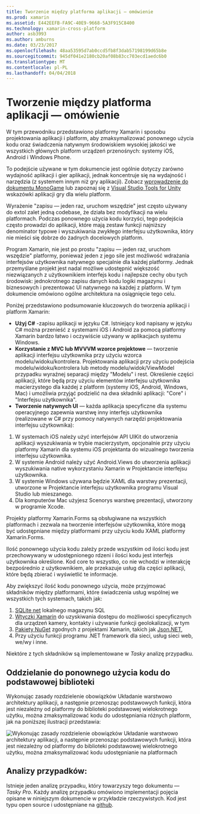 ```yaml
---
title: Tworzenie między platforma aplikacji — omówienie
ms.prod: xamarin
ms.assetid: E442EEFB-FA9C-40E9-9668-5A3F915C8400
ms.technology: xamarin-cross-platform
author: asb3993
ms.author: amburns
ms.date: 03/23/2017
ms.openlocfilehash: 48aa53595d7ab0ccd5fb8f3dab57198199d65b8e
ms.sourcegitcommit: 945df041e2180cb20af08b83cc703ecd1aedc6b0
ms.translationtype: MT
ms.contentlocale: pl-PL
ms.lasthandoff: 04/04/2018
---
```

# <a name="building-cross-platform-applications-overview"></a>Tworzenie między platforma aplikacji — omówienie

W tym przewodniku przedstawiono platformy Xamarin i sposobu projektowania aplikacji i platform, aby zmaksymalizować ponownego użycia kodu oraz świadczenia natywnym środowiskiem wysokiej jakości we wszystkich głównych platform urządzeń przenośnych: systemy iOS, Android i Windows Phone.

To podejście używane w tym dokumencie jest ogólnie dotyczy zarówno wydajność aplikacji i gier aplikacji, jednak koncentruje się na wydajność i narzędzia (z systemem innym niż gry aplikacji). Zobacz [wprowadzenie do dokumentu MonoGame](https://developer.xamarin.com/guides/cross-platform/game_development/monogame/introduction/) lub zapoznaj się z [Visual Studio Tools for Unity](https://docs.microsoft.com/en-us/visualstudio/cross-platform/visual-studio-tools-for-unity) wskazówki aplikacji gry dla wielu platform.

Wyrażenie "zapisu — jeden raz, uruchom wszędzie" jest często używany do extol zalet jedną codebase, że działa bez modyfikacji na wielu platformach. Podczas ponownego użycia kodu korzyści, tego podejścia często prowadzi do aplikacji, które mają zestaw funkcji najniższy denominator typowe i wyszukiwania zwykłego interfejsu użytkownika, który nie mieści się dobrze do żadnych docelowych platform.

Program Xamarin, nie jest po prostu "zapisu — jeden raz, uruchom wszędzie" platformy, ponieważ jeden z jego sile jest możliwość wdrażania interfejsów użytkownika natywnego specjalnie dla każdej platformy. Jednak przemyślane projekt jest nadal możliwe udostępnić większość niezwiązanych z użytkownikiem interfejs kodu i najlepsze cechy obu tych środowisk: jednokrotnego zapisu danych kodu logiki magazynu i biznesowych i prezentować UI natywnego na każdej z platform. W tym dokumencie omówiono ogólne architektura na osiągnięcie tego celu.

Poniżej przedstawiono podsumowanie kluczowych do tworzenia aplikacji i platform Xamarin:

-   **Użyj C#** -zapisu aplikacji w języku C#. Istniejący kod napisany w języku C# można przenieść z systemami iOS i Android za pomocą platformy Xamarin bardzo łatwo i oczywiście używany w aplikacjach systemu Windows.
-   **Korzystanie z MVC lub MVVVM wzorce projektowe** — tworzenie aplikacji interfejsu użytkownika przy użyciu wzorca modelu/widoku/kontrolera. Projektowania aplikacji przy użyciu podejścia modelu/widoku/kontrolera lub metody modelu/widok/ViewModel przypadku wyraźnej separacji między "Modelu" i rest. Określenie części aplikacji, które będą przy użyciu elementów interfejsu użytkownika macierzystego dla każdej z platform (systemy iOS, Android, Windows, Mac) i umożliwia przyjąć podzielić na dwa składniki aplikacji: "Core" i "Interfejsu użytkownika".
-   **Tworzenie natywnych UI** — każda aplikacja specyficzne dla systemu operacyjnego zapewnia warstwę inny interfejs użytkownika (realizowane w C# przy pomocy natywnych narzędzi projektowania interfejsu użytkownika):

1.  W systemach iOS należy użyć interfejsów API UIKit do utworzenia aplikacji wyszukiwania w trybie macierzystym, opcjonalnie przy użyciu platformy Xamarin dla systemu iOS projektanta do wizualnego tworzenia interfejsu użytkownika.
1.  W systemie Android należy użyć Android.Views do utworzenia aplikacji wyszukiwania native wykorzystaniu Xamarin w Projektancie interfejsu użytkownika.
1.  W systemie Windows używana będzie XAML dla warstwy prezentacji, utworzone w Projektancie interfejsu użytkownika programu Visual Studio lub mieszanego.
1.  Dla komputerów Mac użyjesz Scenorys warstwę prezentacji, utworzony w programie Xcode.

Projekty platformy Xamarin.Forms są obsługiwane na wszystkich platformach i zezwala na tworzenie interfejsów użytkownika, które mogą być udostępniane między platformami przy użyciu kodu XAML platformy Xamarin.Forms. 

Ilość ponownego użycia kodu zależy przede wszystkim od ilości kodu jest przechowywany w udostępnionego rdzeni i ilości kodu jest interfejs użytkownika określone. Kod core to wszystko, co nie wchodzi w interakcję bezpośrednio z użytkownikiem, ale przekazuje usług dla części aplikacji, które będą zbierać i wyświetlić te informacje.

Aby zwiększyć ilość kodu ponownego użycia, może przyjmować składników między platformami, które świadczenia usług wspólnej we wszystkich tych systemach, takich jak:

1.   [SQLite net](https://www.nuget.org/packages/sqlite-net-pcl/) lokalnego magazynu SQL
1.   [Wtyczki Xamarin](https://xamarin.com/plugins) do uzyskiwania dostępu do możliwości specyficznych dla urządzeń kamery, kontakty i używanie funkcji geolokalizacji, w tym
1.   [Pakiety NuGet](https://nuget.org) zgodnych z projektami Xamarin, takich jak [Json.NET](https://www.nuget.org/packages/Newtonsoft.Json/),
1.  Przy użyciu funkcji programu .NET framework dla sieci, usług sieci web, we/wy i inne.


Niektóre z tych składników są implementowane w *Tasky* analizę przypadku.

 <a name="Separate_Reusable_Code_into_a_Core_Library" />


## <a name="separate-reusable-code-into-a-core-library"></a>Oddzielanie do ponownego użycia kodu do podstawowej biblioteki

Wykonując zasady rozdzielenie obowiązków Układanie warstwowo architektury aplikacji, a następnie przenosząc podstawowych funkcji, która jest niezależny od platformy do biblioteki podstawowej wielokrotnego użytku, można zmaksymalizować kodu do udostępniania różnych platform, jak na poniższej ilustracji przedstawia:

 ![](overview-images/layers2.png "Wykonując zasady rozdzielenie obowiązków Układanie warstwowo architektury aplikacji, a następnie przenosząc podstawowych funkcji, która jest niezależny od platformy do biblioteki podstawowej wielokrotnego użytku, można zmaksymalizować kodu udostępnianie na platformach")

 <a name="Case_Studies" />


## <a name="case-studies"></a>Analizy przypadków:

Istnieje jeden analizę przypadku, który towarzyszy tego dokumentu — *Tasky Pro*. Każdy analizę przypadku omówiono implementacji pojęcia opisane w niniejszym dokumencie w przykładzie rzeczywistych. Kod jest typu open source i udostępniane na [github](https://github.com/xamarin/mobile-samples/).